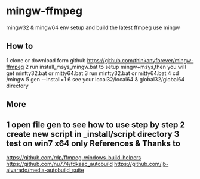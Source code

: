 mingw-ffmpeg
============

mingw32 &amp; mingw64 env setup and  build the latest ffmpeg use mingw

How to
--------
1 clone or download form github https://github.com/thinkanyforever/mingw-ffmpeg
2 run install_msys_mingw.bat to setup mingw+msys,then you will get mintty32.bat or mitty64.bat
3 run mintty32.bat or mitty64.bat
4 cd /mingw
5 gen --install=1
6 see your local32/local64 & global32/global64 directory

More
-------- 
1 open file gen to see how to use step by step
2 create new script in _install/script directory
3 test on win7 x64 only
References & Thanks to
--------
https://github.com/rdp/ffmpeg-windows-build-helpers
https://github.com/nu774/fdkaac_autobuild
https://github.com/jb-alvarado/media-autobuild_suite